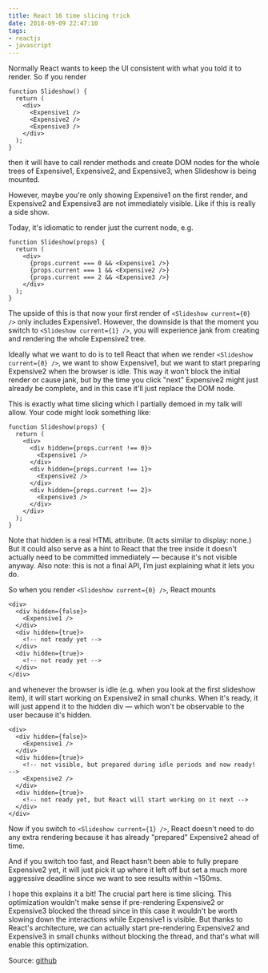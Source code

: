 ```yaml
---
title: React 16 time slicing trick
date: 2018-09-09 22:47:10
tags:
- reactjs
- javascript
---
```


Normally React wants to keep the UI consistent with what you told it to render.
So if you render
```
function Slideshow() {
  return (
    <div>
      <Expensive1 />
      <Expensive2 />
      <Expensive3 />
    </div>
  );
}
```
then it will have to call render methods and create DOM nodes for the whole trees of Expensive1, Expensive2, and Expensive3, when Slideshow is being mounted.

However, maybe you're only showing Expensive1 on the first render, and Expensive2 and Expensive3 are not immediately visible. Like if this is really a side show.

Today, it's idiomatic to render just the current node, e.g.
```
function Slideshow(props) {
  return (
    <div>
      {props.current === 0 && <Expensive1 />}
      {props.current === 1 && <Expensive2 />}
      {props.current === 2 && <Expensive3 />}
    </div>
  );
}
```
The upside of this is that now your first render of `<Slideshow current={0} />` only includes Expensive1. However, the downside is that the moment you switch to `<Slideshow current={1} />`, you will experience jank from creating and rendering the whole Expensive2 tree.

Ideally what we want to do is to tell React that when we render `<Slideshow current={0} />`, we want to show Expensive1, but we want to start preparing Expensive2 when the browser is idle. This way it won't block the initial render or cause jank, but by the time you click "next" Expensive2 might just already be complete, and in this case it'll just replace the DOM node.

This is exactly what time slicing which I partially demoed in my talk will allow. Your code might look something like:
```
function Slideshow(props) {
  return (
    <div>
      <div hidden={props.current !== 0}>
        <Expensive1 />
      </div>
      <div hidden={props.current !== 1}>
        <Expensive2 />
      </div>
      <div hidden={props.current !== 2}>
        <Expensive3 />
      </div>
    </div>
  );
}
```
Note that hidden is a real HTML attribute. (It acts similar to display: none.) But it could also serve as a hint to React that the tree inside it doesn't actually need to be committed immediately — because it's not visible anyway. Also note: this is not a final API, I’m just explaining what it lets you do.

So when you render `<Slideshow current={0} />`, React mounts
```
<div>
  <div hidden={false}>
    <Expensive1 />
  </div>
  <div hidden={true}>
    <!-- not ready yet -->
  </div>
  <div hidden={true}>
    <!-- not ready yet -->
  </div>
</div>
```
and whenever the browser is idle (e.g. when you look at the first slideshow item), it will start working on Expensive2 in small chunks. When it's ready, it will just append it to the hidden div — which won't be observable to the user because it's hidden.
```
<div>
  <div hidden={false}>
    <Expensive1 />
  </div>
  <div hidden={true}>
    <!-- not visible, but prepared during idle periods and now ready! -->
    <Expensive2 />
  </div>
  <div hidden={true}>
    <!-- not ready yet, but React will start working on it next -->
  </div>
</div>
```
Now if you switch to `<Slideshow current={1} />`, React doesn't need to do any extra rendering because it has already "prepared" Expensive2 ahead of time.

And if you switch too fast, and React hasn't been able to fully prepare Expensive2 yet, it will just pick it up where it left off but set a much more aggressive deadline since we want to see results within ~150ms.

I hope this explains it a bit! The crucial part here is time slicing. This optimization wouldn't make sense if pre-rendering Expensive2 or Expensive3 blocked the thread since in this case it wouldn't be worth slowing down the interactions while Expensive1 is visible. But thanks to React's architecture, we can actually start pre-rendering Expensive2 and Expensive3 in small chunks without blocking the thread, and that's what will enable this optimization.

Source: [github](https://github.com/oliviertassinari/react-swipeable-views/issues/453#issuecomment-417939459)